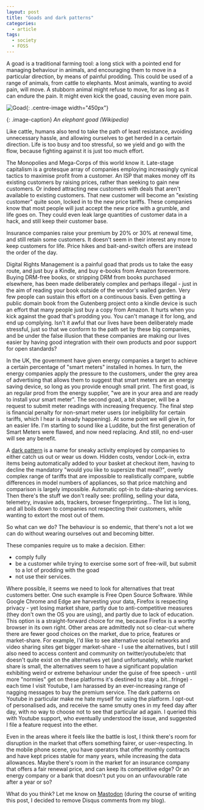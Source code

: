 ```yaml
---
layout: post
title: "Goads and dark patterns" 
categories:
  - article
tags:
  - society
  - FOSS
---
```


A goad is a traditional farming tool: a long stick with a pointed end for
managing behaviour in animals, and encouraging them to move in a particular
direction, by means of painful prodding. This could be used of a range of
animals, from cattle to elephants. Most animals, wanting to avoid pain, will
move. A stubborn animal might refuse to move, for as long as it can endure the
pain. It might even kick the goad, causing even more pain.

![Goad](/assets/images/elephant_goad.jpg){: .centre-image width="450px"}

{: .image-caption}
*An elephant goad (Wikipedia)*

Like cattle, humans also tend to take the path of least resistance, avoiding
unnecessary hassle, and allowing ourselves to get herded in a certain
direction. Life is too busy and too stressful, so we yield and go with the flow,
because fighting against it is just too much effort.

The Monopolies and Mega-Corps of this world know it. Late-stage capitalism is a
grotesque array of companies employing increasingly cynical tactics to maximise
profit from a customer. An ISP that makes money off its existing customers by
raising prices, rather than seeking to gain new customers. Or indeed attracting
new customers with deals that aren't available to existing customers. That new
customer will become an "existing customer" quite soon, locked in to the new
price tariffs. These companies know that most people will just accept the new
price with a grumble, and life goes on. They could even leak large quantities
of customer data in a hack, and still keep their customer base.

Insurance companies raise your premium by 20% or 30% at renewal
time, and still retain some customers. It doesn't seem in their interest any
more to keep customers for life. Price hikes and bait-and-switch offers are
instead the order of the day.

Digital Rights Management is a painful goad that prods us to take the easy
route, and just buy a Kindle, and buy e-books from Amazon forevermore. Buying
DRM-free books, or stripping DRM from books purchased elsewhere, has been made
deliberately complex and perhaps illegal - just in the aim of reading your book
outside of the vendor's walled garden.
Very few people can sustain this effort on a continuous basis. Even getting a
public domain book from the Gutenberg project onto a kindle device is such an
effort that many people just buy a copy from Amazon. It hurts when you
kick against the goad that's prodding you. You can't manage it for long, and
end up complying. Isn't it awful that our lives have been deliberately made
stressful, just so that we conform to the path set by these big companies, and
be under the false illusion that these companies are making our lives easier by
having good integration with their own products and poor support for open
standards?

In the UK, the government have given energy companies a target to achieve a
certain percentage of "smart meters" installed in homes. In turn, the energy
companies apply the pressure to the customers, under the grey area of advertising
that allows them to suggest that smart meters are an energy saving device, so
long as you provide enough small print. The first goad, is an regular prod from
the energy supplier, "we are in your area and are ready to install your smart
meter". The second goad, a bit sharper, will be a request to submit meter
readings with increasing frequency. The final step is financial penalty for
non-smart meter users (or ineligibility for certain tariffs, which I hear is
already happening). At some point we will give in, for an easier life. I'm
starting to sound like a Luddite, but the first generation of Smart Meters were
flawed, and now need replacing. And still, no end-user will see any benefit.

A [dark pattern](https://darkpatterns.org/types-of-dark-pattern) is a name for
sneaky activity employed by companies to either catch us out or wear us down.
Hidden costs, vendor Lock-in, extra items being automatically added to your
basket at checkout item, having to decline the mandatory "would you like to
supersize that meal?", overly complex range of tariffs that are impossible to
realistically compare, subtle differences in model numbers of appliances, so
that price matching and comparison is largely impossible. Automatic opt-in to
data-sharing services. Then there's the stuff we don't really see: profiling,
selling your data, telemetry, invasive ads, trackers, browser
fingerprinting...
The list is long, and all boils down to companies not respecting their
customers, while wanting to extort the most out of them.

So what can we do? The behaviour is so endemic, that there's not a lot we can
do without wearing ourselves out and becoming bitter.

These companies require us to make a decision. Either: 
* comply fully
* be a customer while trying to exercise some sort of free-will, but submit to
  a lot of prodding with the goad
* not use their services.

Where possible, it seems we need to look for alternatives that treat customers
better. One such example is Free Open Source Software. While Google Chrome and
Edge are harvesting your data, Firefox is respecting privacy - yet losing market
share, partly due to anti-competitive measures (they don't own the OS you are
using), and partly due to lack of education. This option is a straight-forward
choice for me, because Firefox is a worthy browser in its own right. Other
areas are admittedly not so clear-cut where there are fewer good choices on the
market, due to price, features or market-share. For example, I'd like to see
alternative social networks and video sharing sites get bigger market-share - I
use the alternatives, but I still also need to access content and community on
twitter/youtube/etc that doesn't quite exist on the alternatives yet (and
unfortunately, while market share is small, the alternatives seem to have a
significant population exhibiting weird or extreme behaviour under the guise of free
speech - until more "normies" get on these platforms it's destined to stay a
bit...fringe) - each time I visit Youtube, I am harassed by an ever-increasing
range of nagging messages to buy the premium service. The dark patterns on
Youtube in particular make me hate myself for using the platform. I opt-out of
personalised ads, and receive the same smutty ones in my feed day after day,
with no way to choose not to see that particular ad again. I queried this with
Youtube support, who eventually understood the issue, and suggested I file a
feature request into the ether.

Even in the areas where it feels like the battle is lost, I think there's room for
disruption in the market that offers something fairer, or user-respecting. In
the mobile phone scene, you have operators that offer monthly contracts and
have kept prices stable for many years, while increasing the data allowances.
Maybe there's room in the market for an insurance company that offers a fair
renewal price, and can keep its competitive edge? Or an energy company or a
bank that doesn't put you on an unfavourable rate after a year or so?

What do you think? Let me know on [Mastodon](https://fosstodon.org/@simon)
(during the course of writing this post, I decided to remove Disqus comments
from my blog).
